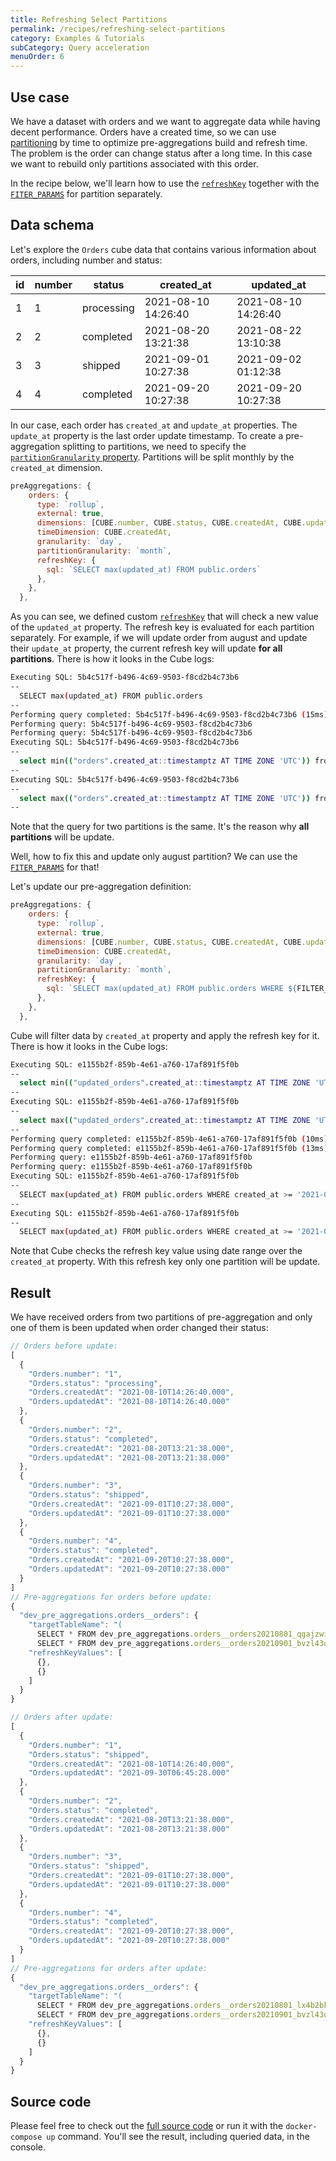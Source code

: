 ```yaml
---
title: Refreshing Select Partitions
permalink: /recipes/refreshing-select-partitions
category: Examples & Tutorials
subCategory: Query acceleration
menuOrder: 6
---
```


## Use case

We have a dataset with orders and we want to aggregate data while having decent
performance. Orders have a created time, so we can use
[partitioning](https://cube.dev/docs/caching/using-pre-aggregations#partitioning)
by time to optimize pre-aggregations build and refresh time. The problem is the
order can change status after a long time. In this case we want to rebuild only
partitions associated with this order.

In the recipe below, we'll learn how to use the
[`refreshKey`](https://cube.dev/docs/schema/reference/pre-aggregations#parameters-refresh-key-sql)
together with the
[`FITER_PARAMS`](https://cube.dev/docs/schema/reference/cube#filter-params) for
partition separately.

## Data schema

Let's explore the `Orders` cube data that contains various information about
orders, including number and status:

| id  | number | status     | created_at          | updated_at          |
| --- | ------ | ---------- | ------------------- | ------------------- |
| 1   | 1      | processing | 2021-08-10 14:26:40 | 2021-08-10 14:26:40 |
| 2   | 2      | completed  | 2021-08-20 13:21:38 | 2021-08-22 13:10:38 |
| 3   | 3      | shipped    | 2021-09-01 10:27:38 | 2021-09-02 01:12:38 |
| 4   | 4      | completed  | 2021-09-20 10:27:38 | 2021-09-20 10:27:38 |

In our case, each order has `created_at` and `update_at` properties. The
`update_at` property is the last order update timestamp. To create a
pre-aggregation splitting to partitions, we need to specify the
[`partitionGranularity` property](https://cube.dev/docs/schema/reference/pre-aggregations#partition-granularity).
Partitions will be split monthly by the `created_at` dimension.

```javascript
preAggregations: {
    orders: {
      type: `rollup`,
      external: true,
      dimensions: [CUBE.number, CUBE.status, CUBE.createdAt, CUBE.updatedAt],
      timeDimension: CUBE.createdAt,
      granularity: `day`,
      partitionGranularity: `month`,
      refreshKey: {
        sql: `SELECT max(updated_at) FROM public.orders`
      },
    },
  },
```

As you can see, we defined custom
[`refreshKey`](https://cube.dev/docs/schema/reference/pre-aggregations#parameters-refresh-key-sql)
that will check a new value of the `updated_at` property. The refresh key is
evaluated for each partition separately. For example, if we will update order
from august and update their `update_at` property, the current refresh key will
update **for all partitions**. There is how it looks in the Cube logs:

```bash
Executing SQL: 5b4c517f-b496-4c69-9503-f8cd2b4c73b6
--
  SELECT max(updated_at) FROM public.orders
--
Performing query completed: 5b4c517f-b496-4c69-9503-f8cd2b4c73b6 (15ms)
Performing query: 5b4c517f-b496-4c69-9503-f8cd2b4c73b6
Performing query: 5b4c517f-b496-4c69-9503-f8cd2b4c73b6
Executing SQL: 5b4c517f-b496-4c69-9503-f8cd2b4c73b6
--
  select min(("orders".created_at::timestamptz AT TIME ZONE 'UTC')) from public.orders AS "orders"
--
Executing SQL: 5b4c517f-b496-4c69-9503-f8cd2b4c73b6
--
  select max(("orders".created_at::timestamptz AT TIME ZONE 'UTC')) from public.orders AS "orders"
--
```

Note that the query for two partitions is the same. It's the reason why **all
partitions** will be update.

Well, how to fix this and update only august partition? We can use the
[`FITER_PARAMS`](https://cube.dev/docs/schema/reference/cube#filter-params) for
that!

Let's update our pre-aggregation definition:

```javascript
preAggregations: {
    orders: {
      type: `rollup`,
      external: true,
      dimensions: [CUBE.number, CUBE.status, CUBE.createdAt, CUBE.updatedAt],
      timeDimension: CUBE.createdAt,
      granularity: `day`,
      partitionGranularity: `month`,
      refreshKey: {
        sql: `SELECT max(updated_at) FROM public.orders WHERE ${FILTER_PARAMS.Orders.createdAt.filter('created_at')}`
      },
    },
  },
```

Cube will filter data by `created_at` property and apply the refresh key for it.
There is how it looks in the Cube logs:

```bash
Executing SQL: e1155b2f-859b-4e61-a760-17af891f5f0b
--
  select min(("updated_orders".created_at::timestamptz AT TIME ZONE 'UTC')) from public.orders AS "updated_orders"
--
Executing SQL: e1155b2f-859b-4e61-a760-17af891f5f0b
--
  select max(("updated_orders".created_at::timestamptz AT TIME ZONE 'UTC')) from public.orders AS "updated_orders"
--
Performing query completed: e1155b2f-859b-4e61-a760-17af891f5f0b (10ms)
Performing query completed: e1155b2f-859b-4e61-a760-17af891f5f0b (13ms)
Performing query: e1155b2f-859b-4e61-a760-17af891f5f0b
Performing query: e1155b2f-859b-4e61-a760-17af891f5f0b
Executing SQL: e1155b2f-859b-4e61-a760-17af891f5f0b
--
  SELECT max(updated_at) FROM public.orders WHERE created_at >= '2021-08-01T00:00:00.000Z'::timestamptz AND created_at <= '2021-08-31T23:59:59.999Z'::timestamptz
--
Executing SQL: e1155b2f-859b-4e61-a760-17af891f5f0b
--
  SELECT max(updated_at) FROM public.orders WHERE created_at >= '2021-09-01T00:00:00.000Z'::timestamptz AND created_at <= '2021-09-30T23:59:59.999Z'::timestamptz
```

Note that Cube checks the refresh key value using date range over the
`created_at` property. With this refresh key only one partition will be update.

## Result

We have received orders from two partitions of pre-aggregation and only one of
them is been updated when order changed their status:

```javascript
// Orders before update:
[
  {
    "Orders.number": "1",
    "Orders.status": "processing",
    "Orders.createdAt": "2021-08-10T14:26:40.000",
    "Orders.updatedAt": "2021-08-10T14:26:40.000"
  },
  {
    "Orders.number": "2",
    "Orders.status": "completed",
    "Orders.createdAt": "2021-08-20T13:21:38.000",
    "Orders.updatedAt": "2021-08-20T13:21:38.000"
  },
  {
    "Orders.number": "3",
    "Orders.status": "shipped",
    "Orders.createdAt": "2021-09-01T10:27:38.000",
    "Orders.updatedAt": "2021-09-01T10:27:38.000"
  },
  {
    "Orders.number": "4",
    "Orders.status": "completed",
    "Orders.createdAt": "2021-09-20T10:27:38.000",
    "Orders.updatedAt": "2021-09-20T10:27:38.000"
  }
]
// Pre-aggregations for orders before update:
{
  "dev_pre_aggregations.orders__orders": {
    "targetTableName": "(
      SELECT * FROM dev_pre_aggregations.orders__orders20210801_qgajzwit_mdtjpixm_1glan84 UNION ALL 
      SELECT * FROM dev_pre_aggregations.orders__orders20210901_bvzl43q1_py2oudte_1glan84)",
    "refreshKeyValues": [
      {},
      {}
    ]
  }
}
```

```javascript
// Orders after update:
[
  {
    "Orders.number": "1",
    "Orders.status": "shipped",
    "Orders.createdAt": "2021-08-10T14:26:40.000",
    "Orders.updatedAt": "2021-09-30T06:45:28.000"
  },
  {
    "Orders.number": "2",
    "Orders.status": "completed",
    "Orders.createdAt": "2021-08-20T13:21:38.000",
    "Orders.updatedAt": "2021-08-20T13:21:38.000"
  },
  {
    "Orders.number": "3",
    "Orders.status": "shipped",
    "Orders.createdAt": "2021-09-01T10:27:38.000",
    "Orders.updatedAt": "2021-09-01T10:27:38.000"
  },
  {
    "Orders.number": "4",
    "Orders.status": "completed",
    "Orders.createdAt": "2021-09-20T10:27:38.000",
    "Orders.updatedAt": "2021-09-20T10:27:38.000"
  }
]
// Pre-aggregations for orders after update:
{
  "dev_pre_aggregations.orders__orders": {
    "targetTableName": "(
      SELECT * FROM dev_pre_aggregations.orders__orders20210801_lx4b2bkg_mdtjpixm_1glana3 UNION ALL 
      SELECT * FROM dev_pre_aggregations.orders__orders20210901_bvzl43q1_py2oudte_1glan84)",
    "refreshKeyValues": [
      {},
      {}
    ]
  }
}
```

## Source code

Please feel free to check out the
[full source code](https://github.com/cube-js/cube.js/tree/master/examples/recipes/refreshing-select-partitions)
or run it with the `docker-compose up` command. You'll see the result, including
queried data, in the console.
